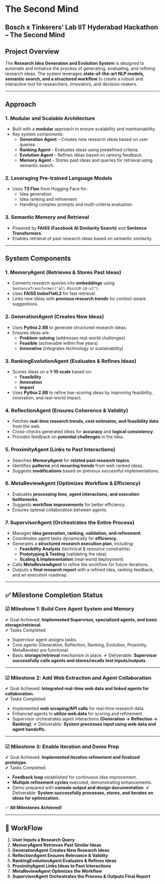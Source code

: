 # The Second Mind

## Bosch x Tinkerers’ Lab IIT Hyderabad Hackathon – The Second Mind

## Project Overview

The **Research Idea Generation and Evolution System** is designed to automate and enhance the process of generating, evaluating, and refining research ideas. The system leverages **state-of-the-art NLP models, semantic search, and a structured workflow** to create a robust and interactive tool for researchers, innovators, and decision-makers.

---

## Approach

### 1. **Modular and Scalable Architecture**
- Built with a **modular** approach to ensure scalability and maintainability.
- Key system components:
  - **Generation Agent** – Creates new research ideas based on user queries.
  - **Ranking Agent** – Evaluates ideas using predefined criteria.
  - **Evolution Agent** – Refines ideas based on ranking feedback.
  - **Memory Agent** – Stores past ideas and queries for retrieval using semantic search.

### 2. **Leveraging Pre-trained Language Models**
- Uses **T5 Flan** from Hugging Face for:
  - Idea generation
  - Idea ranking and refinement
  - Handling complex prompts and multi-criteria evaluation

### 3. **Semantic Memory and Retrieval**
- Powered by **FAISS (Facebook AI Similarity Search)** and **Sentence Transformers**.
- Enables retrieval of past research ideas based on semantic similarity.

---

## System Components

### **1. MemoryAgent (Retrieves & Stores Past Ideas)**
- Converts research queries into **embeddings** using `SentenceTransformer("all-MiniLM-L6-v2")`.
- Uses **FAISS IndexFlatL2** for fast retrieval.
- Links new ideas with **previous research trends** for context-aware suggestions.

### **2. GenerationAgent (Creates New Ideas)**
- Uses **Pythia 2.8B** to generate structured research ideas.
- Ensures ideas are:
  - **Problem-solving** (addresses real-world challenges)
  - **Feasible** (achievable within five years)
  - **Innovative** (integrates technology or sustainability)

### **3. RankingEvolutionAgent (Evaluates & Refines Ideas)**
- Scores ideas on a **1-10 scale** based on:
  - **Feasibility**
  - **Innovation**
  - **Impact**
- Uses **Pythia 2.8B** to refine low-scoring ideas by improving feasibility, innovation, and real-world impact.

### **4. ReflectionAgent (Ensures Coherence & Validity)**
- Fetches **real-time research trends, cost estimates, and feasibility data** from the web.
- Cross-checks generated ideas for **accuracy** and **logical consistency**.
- Provides feedback on **potential challenges** in the idea.

### **5. ProximityAgent (Links to Past Interactions)**
- Searches **MemoryAgent** for **related past research topics**.
- Identifies **patterns** and **recurring trends** from well-ranked ideas.
- Suggests **modifications** based on previous successful implementations.

### **6. MetaReviewAgent (Optimizes Workflow & Efficiency)**
- Evaluates **processing time, agent interactions, and execution bottlenecks**.
- Suggests **workflow improvements** for better efficiency.
- Ensures optimal collaboration between agents.

### **7. SupervisorAgent (Orchestrates the Entire Process)**
- Manages **idea generation, ranking, validation, and refinement**.
- Coordinates agent tasks dynamically for **efficiency**.
- Generates a **structured research execution plan**, including:
  - **Feasibility Analysis** (technical & resource constraints)
  - **Prototyping & Testing** (validating the idea)
  - **Scaling & Implementation** (real-world deployment)
- Calls **MetaReviewAgent** to refine the workflow for future iterations.
- Outputs a **final research report** with a refined idea, ranking feedback, and an execution roadmap.

---

## ✅ Milestone Completion Status

### **☑ Milestone 1: Build Core Agent System and Memory**
✔ Goal Achieved: **Implemented Supervisor, specialized agents, and basic storage/retrieval.**  
✔ Tasks Completed:
- Supervisor agent assigns tasks.
- Core agents (Generation, Reflection, Ranking, Evolution, Proximity, MetaReview) are functional.
- Basic **storage/retrieval** mechanism in place.
✔ Deliverable: **Supervisor successfully calls agents and stores/recalls test inputs/outputs.**

---

### **☑ Milestone 2: Add Web Extraction and Agent Collaboration**
✔ Goal Achieved: **Integrated real-time web data and linked agents for collaboration.**  
✔ Tasks Completed:
- Implemented **web scraping/API calls** for real-time research data.
- Enhanced agents to **utilize web data** for scoring and refinement.
- Supervisor orchestrates agent interactions **(Generation → Reflection → Ranking)**.
✔ Deliverable: **System processes input using web data and agent handoffs.**

---

### **☑ Milestone 3: Enable Iteration and Demo Prep**
✔ Goal Achieved: **Implemented iterative refinement and finalized prototype.**  
✔ Tasks Completed:
- **Feedback loop** established for continuous idea improvement.
- **Multiple refinement cycles** executed, demonstrating enhancements.
- Demo prepared with **console output and design documentation**.
✔ Deliverable: **System successfully processes, stores, and iterates on ideas for optimization.**

✅ **All Milestones Achieved!**

---

## 🔄 WorkFlow

1. **User Inputs a Research Query**
2. **MemoryAgent Retrieves Past Similar Ideas**
3. **GenerationAgent Creates New Research Ideas**
4. **ReflectionAgent Ensures Relevance & Validity**
5. **RankingEvolutionAgent Evaluates & Refines Ideas**
6. **ProximityAgent Links Ideas to Past Interactions**
7. **MetaReviewAgent Optimizes the Workflow**
8. **SupervisorAgent Orchestrates the Process & Outputs Final Report**
